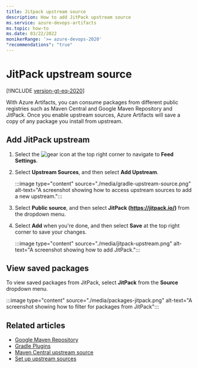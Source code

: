```yaml
---
title: Jitpack upstream source
description: How to add JitPack upstream source
ms.service: azure-devops-artifacts
ms.topic: how-to
ms.date: 03/22/2022
monikerRange: '>= azure-devops-2020'
"recommendations": "true"
---
```


# JitPack upstream source

[!INCLUDE [version-gt-eq-2020](../../includes/version-gt-eq-2020.md)]

With Azure Artifacts, you can consume packages from different public registries such as Maven Central and Google Maven Repository and JitPack. Once you enable upstream sources, Azure Artifacts will save a copy of any package you install from upstream.

## Add JitPack upstream

1. Select the ![gear icon](../../media/icons/gear-icon.png) at the top right corner to navigate to **Feed Settings**.

1. Select **Upstream Sources**, and then select **Add Upstream**.

    :::image type="content" source="./media/gradle-upstream-source.png" alt-text="A screenshot showing how to access upstream sources to add a new upstream.":::

1. Select **Public source**, and then select **JitPack (https://jitpack.io/)** from the dropdown menu.

1. Select **Add** when you're done, and then select **Save** at the top right corner to save your changes.

    :::image type="content" source="./media/jitpack-upstream.png" alt-text="A screenshot showing how to add JitPack.":::

## View saved packages

To view saved packages from JitPack, select **JitPack** from the **Source** dropdown menu.

:::image type="content" source="./media/packages-jitpack.png" alt-text="A screenshot showing how to filter for packages from JitPack":::

## Related articles

- [Google Maven Repository](./google-maven.md)
- [Gradle Plugins](./gradle-plugins.md)
- [Maven Central upstream source](./upstream-sources.md)
- [Set up upstream sources](../how-to/set-up-upstream-sources.md)
